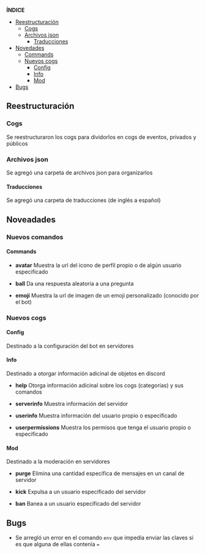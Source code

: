 <!-- Elements -->

**ÍNDICE**
- [Reestructuración](#reestructuración)
    - [Cogs](#cogs)
    - [Archivos json](#archivos-json)
        - [Traducciones](#traducciones)
- [Novedades](#noveadades)
    - [Commands](#commands)
    - [Nuevos cogs](#nuevos-cogs)
        - [Config](#config)
        - [Info](#info)
        - [Mod](#mod)
- [Bugs](#bugs)

## Reestructuración
### Cogs
Se reestructuraron los cogs para dividorlos en cogs de eventos, privados y públicos

### Archivos json
Se agregó una carpeta de archivos json para organizarlos

#### Traducciones
Se agregó una carpeta de traducciones (de inglés a español)

## Noveadades
### Nuevos comandos
#### Commands
- **avatar**
Muestra la url del icono de perfil propio o de algún usuario especificado

- **ball**
Da una respuesta aleatoria a una pregunta

- **emoji**
Muestra la url de imagen de un emoji personalizado (conocido por el bot)

### Nuevos cogs
#### Config
Destinado a la configuración del bot en servidores

#### Info
Destinado a otorgar información adicinal de objetos en discord
- **help**
Otorga información adicinal sobre los cogs (categorías) y sus comandos

- **serverinfo**
Muestra información del servidor

- **userinfo**
Muestra información del usuario propio o especificado

- **userpermissions**
Muestra los permisos que tenga el usuario propio o especificado

#### Mod
Destinado a la moderación en servidores
- **purge**
Elimina una cantidad especifica de mensajes en un canal de servidor

- **kick**
Expulsa a un usuario especificado del servidor

- **ban**
Banea a un usuario especificado del servidor

## Bugs
- Se arregló un error en el comando `env` que impedía enviar las claves si es que alguna de ellas contenía `=`